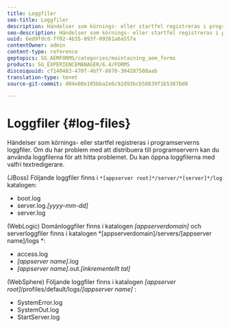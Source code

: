 ```yaml
---
title: Loggfiler
seo-title: Loggfiler
description: Händelser som körnings- eller startfel registreras i programserverns loggfiler, som kan öppnas med valfri textredigerare.
seo-description: Händelser som körnings- eller startfel registreras i programserverns loggfiler, som kan öppnas med valfri textredigerare.
uuid: 6ed9fdcd-ff02-4b35-893f-09261a6a557a
contentOwner: admin
content-type: reference
geptopics: SG_AEMFORMS/categories/maintaining_aem_forms
products: SG_EXPERIENCEMANAGER/6.4/FORMS
discoiquuid: cf140483-470f-4bff-8870-304207508aab
translation-type: tm+mt
source-git-commit: d04e08e105bba2e6c92d93bcb58839f1b5307bd8

---
```



# Loggfiler {#log-files}

Händelser som körnings- eller startfel registreras i programserverns loggfiler. Om du har problem med att distribuera till programservern kan du använda loggfilerna för att hitta problemet. Du kan öppna loggfilerna med valfri textredigerare.

(JBoss) Följande loggfiler finns i `*[appserver root]*/server/*[server]*/log` katalogen:

* boot.log
* server.log.*[yyyy-mm-dd]*
* server.log

(WebLogic) Domänloggfiler finns i katalogen *[appserverdomain]* och serverloggfiler finns i katalogen *[appserverdomain]/servers/[appserver name]/logs *:

* access.log
* *[appserver name]*.log
* *[appserver name]*.out.*[inkrementellt tal]*

(WebSphere) Följande loggfiler finns i katalogen *[appserver root]*/profiles/default/logs/*[appserver name]* :

* SystemError.log
* SystemOut.log
* StartServer.log

